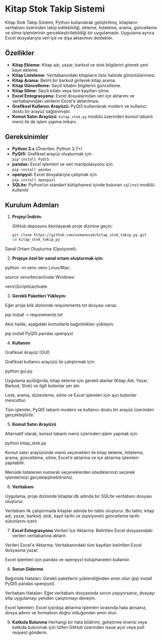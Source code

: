 # Kitap Stok Takip Sistemi

Kitap Stok Takip Sistemi, Python kullanılarak geliştirilmiş, kitapların veritabanı üzerinden takip edilebildiği, ekleme, listeleme, arama, güncelleme ve silme işlemlerinin gerçekleştirilebildiği bir uygulamadır. Uygulama ayrıca Excel dosyalarıyla veri içe ve dışa aktarımını destekler.

## Özellikler

- **Kitap Ekleme:** Kitap adı, yazar, barkod ve stok bilgilerini girerek yeni kayıt ekleme.
- **Kitap Listeleme:** Veritabanındaki kitapların liste halinde görüntülenmesi.
- **Kitap Arama:** Belirli bir barkod girilerek kitap arama.
- **Kitap Güncelleme:** Seçili kitabın bilgilerini güncelleme.
- **Kitap Silme:** Seçili kitabı veya tüm kayıtları silme.
- **Excel Entegrasyonu:** Excel dosyalarından veri içe aktarımı ve veritabanındaki verilerin Excel'e aktarılması.
- **Grafiksel Kullanıcı Arayüzü:** PyQt5 kullanılarak modern ve kullanıcı dostu bir arayüz sağlanmıştır.
- **Komut Satırı Arayüzü:** `kitap_stok.py` modülü üzerinden konsol tabanlı menü ile de işlem yapma imkanı.

## Gereksinimler

- **Python 3.x** (Önerilen: Python 3.7+)
- **PyQt5:** Grafiksel arayüz oluşturmak için  
  `pip install PyQt5`
- **pandas:** Excel işlemleri ve veri manipülasyonu için  
  `pip install pandas`
- **openpyxl:** Excel dosyalarıyla çalışmak için  
  `pip install openpyxl`
- **SQLite:** Python’un standart kütüphanesi içinde bulunan `sqlite3` modülü kullanılır

## Kurulum Adımları

1. **Projeyi İndirin:**

   GitHub deposunu klonlayarak proje dizinine geçin:
   ```bash
   git clone https://github.com/osmanesad/kitap_stok_takip_py.git
   cd kitap_stok_takip_py
Sanal Ortam Oluşturma (Opsiyonel):

2. **Projeye özel bir sanal ortam oluşturmak için:**


python -m venv venv
Linux/Mac:


source venv/bin/activate
Windows:


venv\Scripts\activate

3. **Gerekli Paketleri Yükleyin:**

Eğer proje kök dizininde requirements.txt dosyası varsa:

pip install -r requirements.txt

Aksi halde, aşağıdaki komutlarla bağımlılıkları yükleyin:

pip install PyQt5 pandas openpyxl

4. **Kullanım**

Grafiksel Arayüz (GUI)

Grafiksel kullanıcı arayüzü ile çalıştırmak için:

python gui.py

Uygulama açıldığında, kitap ekleme için gerekli alanlar (Kitap Adı, Yazar, Barkod, Stok) ve ilgili butonlar yer alır.

Liste, arama, düzenleme, silme ve Excel işlemleri için ayrı butonlar mevcuttur.

Tüm işlemler, PyQt5 tabanlı modern ve kullanıcı dostu bir arayüz üzerinden gerçekleştirilir.

5. **Komut Satırı Arayüzü**

Alternatif olarak, konsol tabanlı menü üzerinden işlem yapmak için:

python kitap_stok.py

Komut satırı arayüzünde menü seçenekleri ile kitap ekleme, listeleme, arama, güncelleme, silme, Excel'e aktarma ve içe aktarma işlemleri yapılabilir.

Menüde listelenen numaralı seçeneklerden istediklerinizi seçerek işlemlerinizi gerçekleştirebilirsiniz.

6. **Veritabanı**

Uygulama, proje dizininde kitaplar.db adında bir SQLite veritabanı dosyası oluşturur.

Veritabanı ilk çalıştırmada kitaplar adında bir tablo oluşturur. Bu tablo; kitap adı, yazar, barkod, stok, kayıt tarihi ve (opsiyonel) güncelleme tarihi sütunlarını içerir.

7. **Excel Entegrasyonu**
Verileri İçe Aktarma: Belirtilen Excel dosyasındaki verileri veritabanına aktarır.

Verileri Excel'e Aktarma: Veritabanındaki tüm kayıtları belirtilen Excel dosyasına yazar.

Excel işlemleri için pandas ve openpyxl kütüphaneleri kullanılır.

8. **Sorun Giderme**

Bağımlılık Hataları:
Gerekli paketlerin yüklendiğinden emin olun (pip install PyQt5 pandas openpyxl).

Veritabanı Hataları:
Eğer veritabanı dosyasında sorun yaşıyorsanız, dosyayı silip uygulamayı yeniden çalıştırmayı deneyin.

Excel İşlemleri:
Excel içe/dışa aktarma işlemleri sırasında hata alırsanız, dosya adının ve formatının doğru olduğundan emin olun.

9. **Katkıda Bulunma**
Herhangi bir hata bildirimi, geliştirme önerisi veya katkıda bulunmak için lütfen GitHub üzerinden issue açın veya pull request gönderin.
